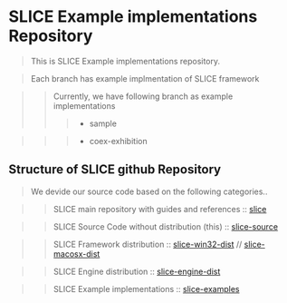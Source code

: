 # SLICE Example implementations Repository #
> This is SLICE Example implementations repository.

> Each branch has example implmentation of SLICE framework

>> Currently, we have following branch as example implementations
>>> * sample

>>> * coex-exhibition


## Structure of SLICE github Repository ##
> We devide our source code based on the following categories..

>> SLICE main repository with guides and references :: [slice](https://github.com/slice-project/slice)

>> SLICE Source Code without distribution (this) :: [slice-source](https://github.com/slice-project/slice-source)

>> SLICE Framework distribution :: [slice-win32-dist](https://github.com/slice-project/slice-win32-dist) // [slice-macosx-dist](https://github.com/slice-project/slice-macosx-dist) 

>> SLICE Engine distribution :: [slice-engine-dist](https://github.com/slice-project/slice-engine-dist.git)

>> SLICE Example implementations :: [slice-examples](https://github.com/slice-project/slice-examples)
